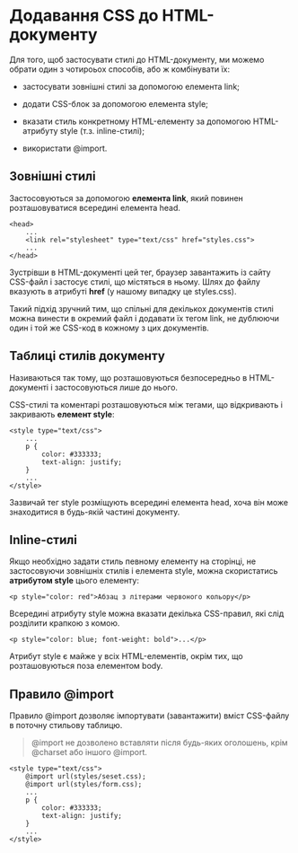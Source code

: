 # Додавання CSS до HTML-документу

Для того, щоб застосувати стилі до HTML-документу, ми можемо обрати один з чотироьох способів, або ж комбінувати їх:

* застосувати зовнішні стилі за допомогою елемента link;

* додати CSS-блок за допомогою елемента style;

* вказати стиль конкретному HTML-елементу за допомогою HTML-атрибуту style (т.з. inline-стилі);

* використати @import.

## Зовнішні стилі

Застосовуються за допомогою **елемента link**, який повинен розташовуватися всередині елемента head.

```
<head>
    ...
    <link rel="stylesheet" type="text/css" href="styles.css">
    ...
</head>
```

Зустрівши в HTML-документі цей тег, браузер завантажить із сайту CSS-файл і застосує стилі, що містяться в ньому. Шлях до файлу вказують в атрибуті **href** (у нашому випадку це styles.css).

Такий підхід зручний тим, що спільні для декількох документів стилі можна винести в окремий файл і додавати їх тегом link, не дублюючи один і той же CSS-код в кожному з цих документів.

## Таблиці стилів документу

Називаються так тому, що розташовуються безпосередньо в HTML-документі і застосовуються лише до нього.

CSS-стилі та коментарі розташовуються між тегами, що відкривають і закривають **елемент style**:

```
<style type="text/css">
    ...
    p {
        color: #333333;
        text-align: justify;
    }
    ...
</style>
```

Зазвичай тег style розміщують всередині елемента head, хоча він може знаходитися в будь-якій частині документу.

## Inline-стилі

Якщо необхідно задати стиль певному елементу на сторінці, не застосовуючи зовнішніх стилів і елемента style, можна скористатись **атрибутом style** цього елементу:

```
<p style="color: red">Абзац з літерами червоного кольору</p>
```

Всередині атрибуту style можна вказати декілька CSS-правил, які слід розділити крапкою з комою.

```
<p style="color: blue; font-weight: bold">...</p>
```

Атрибут style є майже у всіх HTML-елементів, окрім тих, що розташовуються поза елементом body.

## Правило @import

Правило @import дозволяє імпортувати (завантажити) вміст CSS-файлу в поточну стильову таблицю. 

> @import не дозволено вставляти після будь-яких оголошень, крім @charset або іншого @import.

```
<style type="text/css">
    @import url(styles/seset.css);
    @import url(styles/form.css);
    ...
    p {
        color: #333333;
        text-align: justify;
    }
    ...
</style>

```